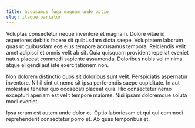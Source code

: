 ```yaml
---
title: accusamus fuga magnam unde optio
slug: itaque pariatur
---
```


Voluptas consectetur neque inventore et magnam. Dolore vitae id asperiores debitis facere sit quibusdam dicta saepe. Voluptatem laborum quas ut quibusdam eos eius tempore accusamus tempora. Reiciendis velit amet adipisci et omnis velit ab sit. Quia quisquam provident repellat eveniet natus placeat commodi sapiente assumenda. Doloribus nobis vel minima atque eligendi aut iste exercitationem non.

Non dolorem distinctio quos sit doloribus sunt velit. Perspiciatis aspernatur inventore. Nihil sint ut nemo sit ipsa perferendis saepe cupiditate. In aut molestiae tenetur quo occaecati placeat quia. Hic consectetur nemo excepturi aperiam est velit tempore maiores. Nisi ipsam doloremque soluta modi eveniet.

Ipsa rerum est autem unde dolor et. Optio laboriosam et qui qui commodi reprehenderit consectetur porro et. Ab quas temporibus et.

